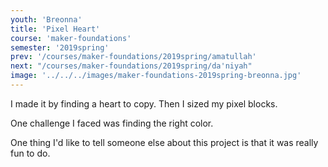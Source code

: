 ```yaml
---
youth: 'Breonna'
title: 'Pixel Heart'
course: 'maker-foundations'
semester: '2019spring'
prev: '/courses/maker-foundations/2019spring/amatullah'
next: "/courses/maker-foundations/2019spring/da'niyah"
image: '../../../images/maker-foundations-2019spring-breonna.jpg'
---
```


I made it by finding a heart to copy. Then I sized my pixel blocks.

One challenge I faced was finding the right color.

One thing I'd like to tell someone else about this project is that it was really fun to do.
